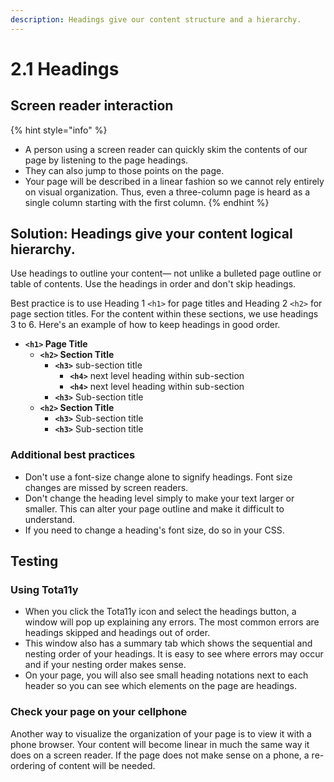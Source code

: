 ```yaml
---
description: Headings give our content structure and a hierarchy.
---
```


# 2.1 Headings

## Screen reader interaction

{% hint style="info" %}
* A person using a screen reader can quickly skim the contents of our page by listening to the page headings. 
* They can also jump to those points on the page. 
* Your page will be described in a linear fashion so we cannot rely entirely on visual organization. Thus, even a three-column page is heard as a single column starting with the first column.
{% endhint %}

## Solution: Headings give your content logical hierarchy.

Use headings to outline your content— not unlike a bulleted page outline or table of contents. Use the headings in order and don't skip headings.

Best practice is to use Heading 1 `<h1>` for page titles and Heading 2 `<h2>` for page section titles. For the content within these sections, we use headings 3 to 6. Here's an example of how to keep headings in good order.

* **`<h1>` Page Title**
  * **`<h2>` Section Title**
    * **`<h3>`** sub-section title
      * **`<h4>`** next level heading within sub-section
      * **`<h4>`** next level heading within sub-section
    * **`<h3>`** Sub-section title
  * **`<h2>` Section Title**
    * **`<h3>`** Sub-section title
    * **`<h3>`** Sub-section title

### Additional best practices

* Don't use a font-size change alone to signify headings. Font size changes are missed by screen readers.
* Don't change the heading level simply to make your text larger or smaller. This can alter your page outline and make it difficult to understand.
* If you need to change a heading's font size, do so in your CSS.

## Testing

### Using Tota11y

* When you click the Tota11y icon and select the headings button, a window will pop up explaining any errors. The most common errors are headings skipped and headings out of order. 
* This window also has a summary tab which shows the sequential and nesting order of your headings. It is easy to see where errors may occur and if your nesting order makes sense.
* On your page, you will also see small heading notations next to each header so you can see which elements on the page are headings.

### **Check your page on your cellphone**

Another way to visualize the organization of your page is to view it with a phone browser. Your content will become linear in much the same way it does on a screen reader. If the page does not make sense on a phone, a re-ordering of content will be needed.

